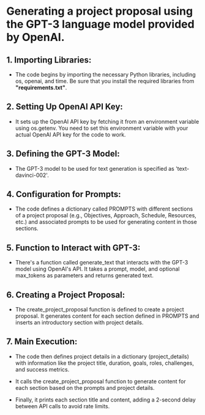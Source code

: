 # Generating a project proposal using the GPT-3 language model provided by OpenAI. 



## 1. Importing Libraries:

  * The code begins by importing the necessary Python libraries, including os, openai, and time. Be sure that you install the required libraries from **"requirements.txt"**.

  
## 2. Setting Up OpenAI API Key:

  * It sets up the OpenAI API key by fetching it from an environment variable using os.getenv. You need to set this environment variable with your actual OpenAI API key for the code to work.
  
  
## 3. Defining the GPT-3 Model:

  * The GPT-3 model to be used for text generation is specified as 'text-davinci-002'.

  
## 4. Configuration for Prompts:

  * The code defines a dictionary called PROMPTS with different sections of a project proposal (e.g., Objectives, Approach, Schedule, Resources, etc.) and associated prompts to be used for generating content in those sections.

  
## 5. Function to Interact with GPT-3:

  * There's a function called generate_text that interacts with the GPT-3 model using OpenAI's API. It takes a prompt, model, and optional max_tokens as parameters and returns generated text.
  
  
## 6. Creating a Project Proposal:

  * The create_project_proposal function is defined to create a project proposal. It generates content for each section defined in PROMPTS and inserts an introductory section with project details.
  
  
## 7. Main Execution:

  * The code then defines project details in a dictionary (project_details) with information like the project title, duration, goals, roles, challenges, and success metrics.
  
  * It calls the create_project_proposal function to generate content for each section based on the prompts and project details.
  
  * Finally, it prints each section title and content, adding a 2-second delay between API calls to avoid rate limits.
